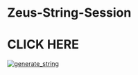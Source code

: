 # Zeus-String-Session

# CLICK HERE


<a href="https://repl.it/@kenzx23/Zeus-String-Session#main.py"><img src="https://img.shields.io/badge/run-string session-blue?style=for-the-badge&logo=repl.it" alt="generate_string"/></a>

